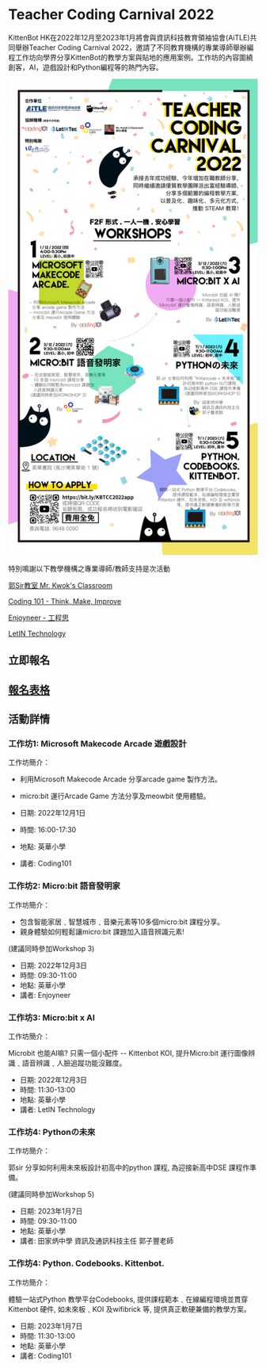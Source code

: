 # Teacher Coding Carnival 2022

KittenBot HK在2022年12月至2023年1月將會與資訊科技教育領袖協會(AiTLE)共同舉辦Teacher Coding Carnival 2022，邀請了不同教育機構的專業導師舉辦編程工作坊向學界分享KittenBot的教學方案與貼地的應用案例。工作坊的內容圍繞創客，AI，遊戲設計和Python編程等的熱門內容。

![](./images/carnival_poster.jpg)

特別鳴謝以下教學機構之專業導師/教師支持是次活動

[郭Sir教室 Mr. Kwok's Classroom](https://www.facebook.com/kwoksirclassroom)

[Coding 101 - Think, Make, Improve](https://www.facebook.com/coding101.hk/)

[Enjoyneer - 工程思](https://www.facebook.com/enjoyneerhk/)

[LetIN Technology](https://www.facebook.com/letintec/)

## 立即報名

## [報名表格](https://docs.google.com/forms/d/e/1FAIpQLSfArqQTTiLu8duHVkLoHdeP5x81k6a6l_RAIbFnhwlgNSUN_Q/viewform?usp=sf_link)

## 活動詳情

### 工作坊1: Microsoft Makecode Arcade 遊戲設計

工作坊簡介：

- 利用Microsoft Makecode Arcade 分享arcade game 製作方法。
- micro:bit 運行Arcade Game 方法分享及meowbit 使用體驗。

- 日期: 2022年12月1日
- 時間: 16:00-17:30
- 地點: 英華小學
- 講者: Coding101

### 工作坊2: Micro:bit 語音發明家

工作坊簡介：

- 包含智能家居﹑智慧城巿﹑音樂元素等10多個micro:bit 課程分享。
- 親身體驗如何輕鬆讓micro:bit 課題加入語音辨識元素!

(建議同時參加Workshop 3)

- 日期: 2022年12月3日
- 時間: 09:30-11:00
- 地點: 英華小學
- 講者: Enjoyneer

### 工作坊3: Micro:bit x AI

工作坊簡介：

Microbit 也能AI嘛? 
只需一個小配件 -- Kittenbot KOI, 提升Micro:bit 運行圖像辨識﹑語音辨識﹑人臉追蹤功能沒難度。

- 日期: 2022年12月3日
- 時間: 11:30-13:00
- 地點: 英華小學
- 講者: LetIN Technology

### 工作坊4: Pythonの未來

工作坊簡介：

郭sir 分享如何利用未來板設計初高中的python 課程, 為迎接新高中DSE 課程作準備。

(建議同時參加Workshop 5)


- 日期: 2023年1月7日
- 時間: 09:30-11:00
- 地點: 英華小學
- 講者: 田家炳中學 資訊及通訊科技主任 郭子豐老師

### 工作坊4: Python. Codebooks. Kittenbot.

工作坊簡介：

體驗一站式Python 教學平台Codebooks, 提供課程範本﹑在線編程環境並貫穿Kittenbot 硬件, 如未來板﹑KOI  及wifibrick 等, 提供真正軟硬兼備的教學方案。

- 日期: 2023年1月7日
- 時間: 11:30-13:00
- 地點: 英華小學
- 講者: Coding101